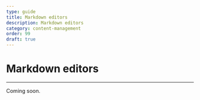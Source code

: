 ```yaml
---
type: guide
title: Markdown editors
description: Markdown editors
category: content-management
order: 99
draft: true
---
```


# Markdown editors
---
Coming soon.
